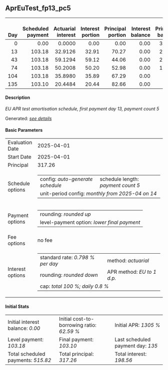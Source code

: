 <h2>AprEuTest_fp13_pc5</h2>
<table>
    <thead style="vertical-align: bottom;">
        <th style="text-align: right;">Day</th>
        <th style="text-align: right;">Scheduled payment</th>
        <th style="text-align: right;">Actuarial interest</th>
        <th style="text-align: right;">Interest portion</th>
        <th style="text-align: right;">Principal portion</th>
        <th style="text-align: right;">Interest balance</th>
        <th style="text-align: right;">Principal balance</th>
        <th style="text-align: right;">Total actuarial interest</th>
        <th style="text-align: right;">Total interest</th>
        <th style="text-align: right;">Total principal</th>
    </thead>
    <tr style="text-align: right;">
        <td class="ci00">0</td>
        <td class="ci01" style="white-space: nowrap;">0.00</td>
        <td class="ci02">0.0000</td>
        <td class="ci03">0.00</td>
        <td class="ci04">0.00</td>
        <td class="ci05">0.00</td>
        <td class="ci06">317.26</td>
        <td class="ci07">0.0000</td>
        <td class="ci08">0.00</td>
        <td class="ci09">0.00</td>
    </tr>
    <tr style="text-align: right;">
        <td class="ci00">13</td>
        <td class="ci01" style="white-space: nowrap;">103.18</td>
        <td class="ci02">32.9126</td>
        <td class="ci03">32.91</td>
        <td class="ci04">70.27</td>
        <td class="ci05">0.00</td>
        <td class="ci06">246.99</td>
        <td class="ci07">32.9126</td>
        <td class="ci08">32.91</td>
        <td class="ci09">70.27</td>
    </tr>
    <tr style="text-align: right;">
        <td class="ci00">43</td>
        <td class="ci01" style="white-space: nowrap;">103.18</td>
        <td class="ci02">59.1294</td>
        <td class="ci03">59.12</td>
        <td class="ci04">44.06</td>
        <td class="ci05">0.00</td>
        <td class="ci06">202.93</td>
        <td class="ci07">92.0420</td>
        <td class="ci08">92.03</td>
        <td class="ci09">114.33</td>
    </tr>
    <tr style="text-align: right;">
        <td class="ci00">74</td>
        <td class="ci01" style="white-space: nowrap;">103.18</td>
        <td class="ci02">50.2008</td>
        <td class="ci03">50.20</td>
        <td class="ci04">52.98</td>
        <td class="ci05">0.00</td>
        <td class="ci06">149.95</td>
        <td class="ci07">142.2428</td>
        <td class="ci08">142.23</td>
        <td class="ci09">167.31</td>
    </tr>
    <tr style="text-align: right;">
        <td class="ci00">104</td>
        <td class="ci01" style="white-space: nowrap;">103.18</td>
        <td class="ci02">35.8980</td>
        <td class="ci03">35.89</td>
        <td class="ci04">67.29</td>
        <td class="ci05">0.00</td>
        <td class="ci06">82.66</td>
        <td class="ci07">178.1408</td>
        <td class="ci08">178.12</td>
        <td class="ci09">234.60</td>
    </tr>
    <tr style="text-align: right;">
        <td class="ci00">135</td>
        <td class="ci01" style="white-space: nowrap;">103.10</td>
        <td class="ci02">20.4484</td>
        <td class="ci03">20.44</td>
        <td class="ci04">82.66</td>
        <td class="ci05">0.00</td>
        <td class="ci06">0.00</td>
        <td class="ci07">198.5892</td>
        <td class="ci08">198.56</td>
        <td class="ci09">317.26</td>
    </tr>
</table>
<h4>Description</h4>
<p><i>EU APR test amortisation schedule, first payment day 13, payment count 5</i></p>
<p>Generated: <i><a href="../GeneratedDate.html">see details</a></i></p>
<h4>Basic Parameters</h4>
<table>
    <tr>
        <td>Evaluation Date</td>
        <td>2025-04-01</td>
    </tr>
    <tr>
        <td>Start Date</td>
        <td>2025-04-01</td>
    </tr>
    <tr>
        <td>Principal</td>
        <td>317.26</td>
    </tr>
    <tr>
        <td>Schedule options</td>
        <td>
            <table>
                <tr>
                    <td>config: <i>auto-generate schedule</i></td>
                    <td>schedule length: <i><i>payment count</i> 5</i></td>
                </tr>
                <tr>
                    <td colspan="2" style="white-space: nowrap;">unit-period config: <i>monthly from 2025-04 on 14</i></td>
                </tr>
            </table>
        </td>
    </tr>
    <tr>
        <td>Payment options</td>
        <td>
            <table>
                <tr>
                    <td>rounding: <i>rounded up</i></td>
                </tr>
                <tr>
                    <td>level-payment option: <i>lower&nbsp;final&nbsp;payment</i></td>
                </tr>
            </table>
        </td>
    </tr>
    <tr>
        <td>Fee options</td>
        <td>no fee
        </td>
    </tr>
    <tr>
        <td>Interest options</td>
        <td>
            <table>
                <tr>
                    <td>standard rate: <i>0.798 % per day</i></td>
                    <td>method: <i>actuarial</i></td>
                </tr>
                <tr>
                    <td>rounding: <i>rounded down</i></td>
                    <td>APR method: <i>EU to 1 d.p.</i></td>
                </tr>
                <tr>
                    <td colspan="2">cap: <i>total 100 %; daily 0.8 %</td>
                </tr>
            </table>
        </td>
    </tr>
</table>
<h4>Initial Stats</h4>
<table>
    <tr>
        <td>Initial interest balance: <i>0.00</i></td>
        <td>Initial cost-to-borrowing ratio: <i>62.59 %</i></td>
        <td>Initial APR: <i>1305 %</i></td>
    </tr>
    <tr>
        <td>Level payment: <i>103.18</i></td>
        <td>Final payment: <i>103.10</i></td>
        <td>Last scheduled payment day: <i>135</i></td>
    </tr>
    <tr>
        <td>Total scheduled payments: <i>515.82</i></td>
        <td>Total principal: <i>317.26</i></td>
        <td>Total interest: <i>198.56</i></td>
    </tr>
</table>